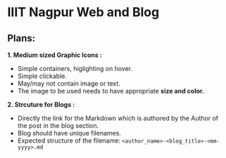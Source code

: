 # IIIT Nagpur Web and Blog


## Plans:

**1. Medium sized Graphic Icons :**
- Simple containers, higlighting on hover.
- Simple clickable.
- May/may not contain image or text.
- The image to be used needs to have appropriate **size and color.**

**2. Strcuture for Blogs :**
- Directly the link for the Markdown which is authored by the Author of the post in the blog section.
- Blog should have unique filenames.
- Expected structure of the filename: `<author_name>-<blog_title>-<mm-yyyy>.md`
